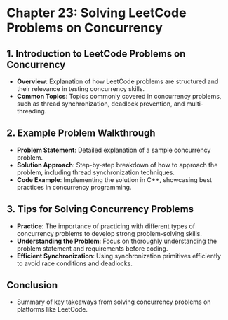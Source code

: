 # Chapter 23: Solving LeetCode Problems on Concurrency

## 1. Introduction to LeetCode Problems on Concurrency
- **Overview**: Explanation of how LeetCode problems are structured and their relevance in testing concurrency skills.
- **Common Topics**: Topics commonly covered in concurrency problems, such as thread synchronization, deadlock prevention, and multi-threading.

## 2. Example Problem Walkthrough
- **Problem Statement**: Detailed explanation of a sample concurrency problem.
- **Solution Approach**: Step-by-step breakdown of how to approach the problem, including thread synchronization techniques.
- **Code Example**: Implementing the solution in C++, showcasing best practices in concurrency programming.

## 3. Tips for Solving Concurrency Problems
- **Practice**: The importance of practicing with different types of concurrency problems to develop strong problem-solving skills.
- **Understanding the Problem**: Focus on thoroughly understanding the problem statement and requirements before coding.
- **Efficient Synchronization**: Using synchronization primitives efficiently to avoid race conditions and deadlocks.

## Conclusion
- Summary of key takeaways from solving concurrency problems on platforms like LeetCode.
